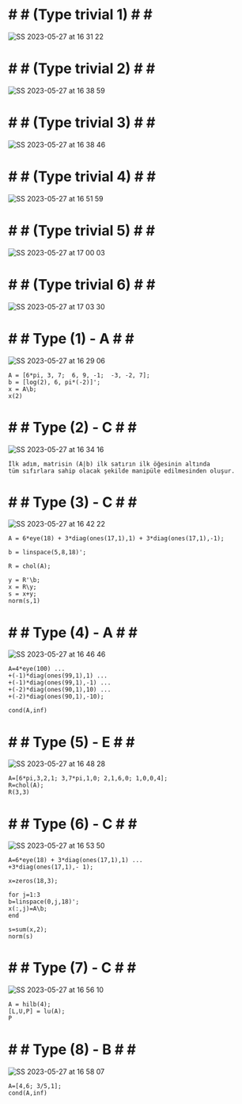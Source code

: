 # # # (Type trivial 1) # # #
![SS 2023-05-27 at 16 31 22](https://github.com/space-hippie0/matlab/assets/118982314/679f41ca-e116-46a9-9816-0f65fa5ae98e)

# # # (Type trivial 2) # # #
![SS 2023-05-27 at 16 38 59](https://github.com/space-hippie0/matlab/assets/118982314/511eccb9-0f34-4300-acbe-8d8f9126f94c)

# # # (Type trivial 3) # # #
![SS 2023-05-27 at 16 38 46](https://github.com/space-hippie0/matlab/assets/118982314/e83f6bbf-5407-456e-a9d7-530650ccf373)

# # # (Type trivial 4) # # #
![SS 2023-05-27 at 16 51 59](https://github.com/space-hippie0/matlab/assets/118982314/ea9f8091-5bdc-47fe-94e5-3c76d9ad2221)

# # # (Type trivial 5) # # #
![SS 2023-05-27 at 17 00 03](https://github.com/space-hippie0/matlab/assets/118982314/4a491f2e-b4f6-4039-9797-05a00cccd971)

# # # (Type trivial 6) # # #
![SS 2023-05-27 at 17 03 30](https://github.com/space-hippie0/matlab/assets/118982314/340b7917-bd63-4046-9d65-35bacdfb0dcc)



# # # Type (1) - A # # #
![SS 2023-05-27 at 16 29 06](https://github.com/space-hippie0/matlab/assets/118982314/fe473f91-396c-43a7-b453-29f32d28f254)
```
A = [6*pi, 3, 7;  6, 9, -1;  -3, -2, 7];
b = [log(2), 6, pi*(-2)]';
x = A\b;
x(2)
```

# # # Type (2) - C # # #
![SS 2023-05-27 at 16 34 16](https://github.com/space-hippie0/matlab/assets/118982314/f3166fd2-ce71-41f5-8250-e812981338d1)
```
İlk adım, matrisin (A|b) ilk satırın ilk öğesinin altında
tüm sıfırlara sahip olacak şekilde manipüle edilmesinden oluşur.
```

# # # Type (3) - C # # #
![SS 2023-05-27 at 16 42 22](https://github.com/space-hippie0/matlab/assets/118982314/d76d7d1d-1bd0-4620-94e6-99a233d559b2)
```
A = 6*eye(18) + 3*diag(ones(17,1),1) + 3*diag(ones(17,1),-1);
```
```
b = linspace(5,8,18)';
```
```
R = chol(A);
```
```
y = R'\b;
x = R\y;
s = x+y;
norm(s,1)
```

# # # Type (4) - A # # #
![SS 2023-05-27 at 16 46 46](https://github.com/space-hippie0/matlab/assets/118982314/dd06b48d-7404-4b4d-aac8-29d6f4f53b2c)
```
A=4*eye(100) ...
+(-1)*diag(ones(99,1),1) ...
+(-1)*diag(ones(99,1),-1) ...
+(-2)*diag(ones(90,1),10) ...
+(-2)*diag(ones(90,1),-10);
```
```
cond(A,inf)
```

# # # Type (5) - E # # #

![SS 2023-05-27 at 16 48 28](https://github.com/space-hippie0/matlab/assets/118982314/5c426fb0-f20e-4bae-8a89-a32ecc71752a)
```
A=[6*pi,3,2,1; 3,7*pi,1,0; 2,1,6,0; 1,0,0,4];
R=chol(A);
R(3,3)
```


# # # Type (6) - C # # #
![SS 2023-05-27 at 16 53 50](https://github.com/space-hippie0/matlab/assets/118982314/f8c3d005-4e11-4a0b-8d76-cc9ef63a2755)
```
A=6*eye(18) + 3*diag(ones(17,1),1) ...
+3*diag(ones(17,1),- 1);
```
```
x=zeros(18,3);
```
```
for j=1:3
b=linspace(0,j,18)';
x(:,j)=A\b;
end
```
```
s=sum(x,2);
norm(s)
```

# # # Type (7) -  C # # #
![SS 2023-05-27 at 16 56 10](https://github.com/space-hippie0/matlab/assets/118982314/5c157a28-7e62-4ea8-b955-171bceaa4aaa)

```
A = hilb(4);
[L,U,P] = lu(A);
P
```

# # # Type (8) -  B # # #
![SS 2023-05-27 at 16 58 07](https://github.com/space-hippie0/matlab/assets/118982314/681d1899-bebe-455e-8c52-c084fe27066f)
```
A=[4,6; 3/5,1]; 
cond(A,inf) 
```
